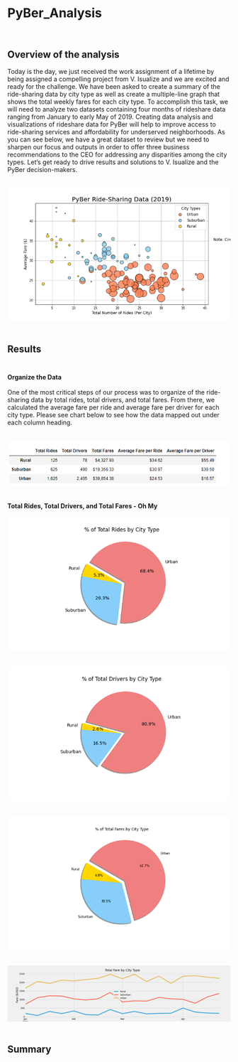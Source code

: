 # PyBer_Analysis<br><br>

## Overview of the analysis<br>

Today is the day, we just received the work assignment of a lifetime by being assigned a compelling project from V. Isualize and we are excited and ready for the challenge.  We have been asked to create a summary of the ride-sharing data by city type as well as create a multiple-line graph that shows the total weekly fares for each city type.  To accomplish this task, we will need to analyze two datasets containing four months of rideshare data ranging from January to early May of 2019.  Creating data analysis and visualizations of rideshare data for PyBer will help to improve access to ride-sharing services and affordability for underserved neighborhoods.  As you can see below, we have a great dataset to review but we need to sharpen our focus and outputs in order to offer three business recommendations to the CEO for addressing any disparities among the city types. Let’s get ready to drive results and solutions to V. Isualize and the PyBer decision-makers.<br><br>

![Fig1](analysis/Fig1.png)<br><br>

## Results<br><br>

**Organize the Data**<br><br>
One of the most critical steps of our process was to organize of the ride-sharing data by total rides, total drivers, and total fares.  From there, we calculated the average fare per ride and average fare per driver for each city type.  Please see chart below to see how the data mapped out under each column heading.<br><br>

![module_challenge_5](analysis/module_challenge_5.png)<br><br>

**Total Rides, Total Drivers, and Total Fares - Oh My**<br><br>
![Fig6](analysis/Fig6.png)<br><br>

![Fig7](analysis/Fig7.png)<br><br>

![Fig5](analysis/Fig5.png)<br><br>

![PyBer_fare_summary](analysis/PyBer_fare_summary.png)<br><br>

## Summary<br><br>
